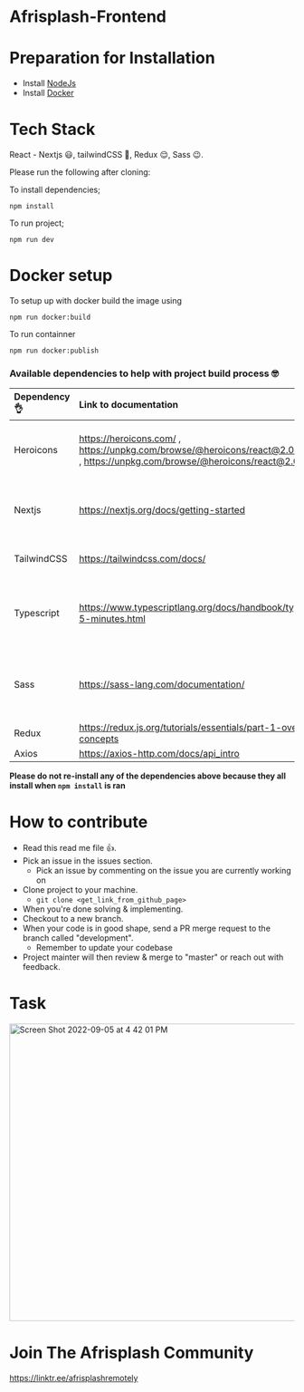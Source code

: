 # Afrisplash-Frontend


# Preparation for Installation
- Install [NodeJs](https://nodejs.org/en)
- Install [Docker](https://docs.docker.com/get-docker/)

# Tech Stack
React - Nextjs :smiley:, tailwindCSS :hugs:, Redux :relieved:, Sass :wink:.

Please run the following after cloning:

To install dependencies;

```
npm install
```

To run project;
```
npm run dev
```

# Docker setup 

To setup up with docker build the image using
```
npm run docker:build 
```

To run containner 
```
npm run docker:publish
```

### Available dependencies to help with project build process :nerd_face:

Dependency :ok_hand: | Link to documentation | What is it used for
| :--- | :--- | :---
Heroicons  | https://heroicons.com/ , https://unpkg.com/browse/@heroicons/react@2.0.12/24/outline/ , https://unpkg.com/browse/@heroicons/react@2.0.12/24/solid/ | A repository of icons, you can call project icons from here
Nextjs | https://nextjs.org/docs/getting-started | React framework to run the entire project
TailwindCSS | https://tailwindcss.com/docs/ | CSS framework for styling
Typescript | https://www.typescriptlang.org/docs/handbook/typescript-in-5-minutes.html | For strict typing and error handling for type checking
Sass | https://sass-lang.com/documentation/ | For better style handling, **Please use the SCSS syntax**
Redux | https://redux.js.org/tutorials/essentials/part-1-overview-concepts | For state management
Axios | https://axios-http.com/docs/api_intro | For API calls



**Please do not re-install any of the dependencies above because they all install when `npm install` is ran**

# How to contribute

* Read this read me file :thumbsup:.
* Pick an issue in the issues section.
    * Pick an issue by commenting on the issue you are currently working on
* Clone project to your machine.
    * `git clone <get_link_from_github_page>`
* When you're done solving & implementing.
* Checkout to a new branch.
* When your code is in good shape, send a PR merge request to the branch called "development".
    * Remember to update your codebase 
* Project mainter will then review & merge to "master" or reach out with feedback.


# Task

<img width="525" alt="Screen Shot 2022-09-05 at 4 42 01 PM" src="https://user-images.githubusercontent.com/31111116/188484041-37e233ef-3374-4b8a-833c-eeab6a97751c.png">


# Join The Afrisplash Community

https://linktr.ee/afrisplashremotely
